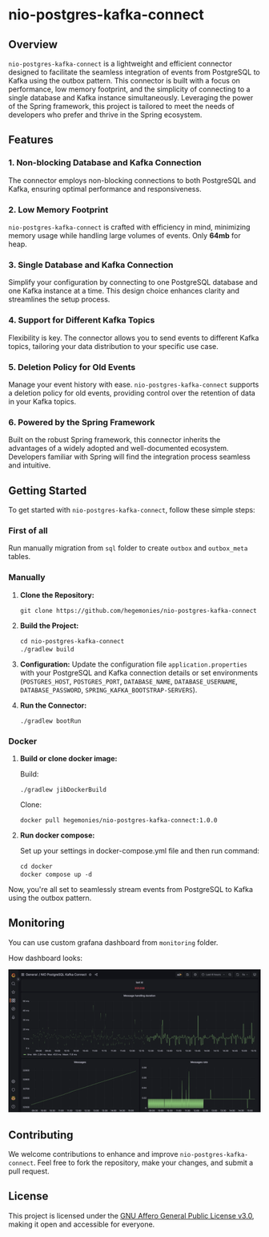 # nio-postgres-kafka-connect

## Overview

`nio-postgres-kafka-connect` is a lightweight and efficient connector designed to facilitate the seamless integration of events from PostgreSQL to Kafka using the outbox pattern. This connector is built with a focus on performance, low memory footprint, and the simplicity of connecting to a single database and Kafka instance simultaneously. Leveraging the power of the Spring framework, this project is tailored to meet the needs of developers who prefer and thrive in the Spring ecosystem.

## Features

### 1. Non-blocking Database and Kafka Connection

The connector employs non-blocking connections to both PostgreSQL and Kafka, ensuring optimal performance and responsiveness.

### 2. Low Memory Footprint

`nio-postgres-kafka-connect` is crafted with efficiency in mind, minimizing memory usage while handling large volumes of events. Only **64mb** for heap.

### 3. Single Database and Kafka Connection

Simplify your configuration by connecting to one PostgreSQL database and one Kafka instance at a time. This design choice enhances clarity and streamlines the setup process.

### 4. Support for Different Kafka Topics

Flexibility is key. The connector allows you to send events to different Kafka topics, tailoring your data distribution to your specific use case.

### 5. Deletion Policy for Old Events

Manage your event history with ease. `nio-postgres-kafka-connect` supports a deletion policy for old events, providing control over the retention of data in your Kafka topics.

### 6. Powered by the Spring Framework

Built on the robust Spring framework, this connector inherits the advantages of a widely adopted and well-documented ecosystem. Developers familiar with Spring will find the integration process seamless and intuitive.

## Getting Started

To get started with `nio-postgres-kafka-connect`, follow these simple steps:

### First of all

Run manually migration from `sql` folder to create `outbox` and `outbox_meta` tables.

### Manually

1. **Clone the Repository:**
   ```shell
   git clone https://github.com/hegemonies/nio-postgres-kafka-connect
   ```

2. **Build the Project:**
   ```shell
   cd nio-postgres-kafka-connect
   ./gradlew build
   ```

3. **Configuration:**
   Update the configuration file `application.properties` with your PostgreSQL and Kafka connection details 
   or set environments (`POSTGRES_HOST`, `POSTGRES_PORT`, `DATABASE_NAME`, `DATABASE_USERNAME`, `DATABASE_PASSWORD`, `SPRING_KAFKA_BOOTSTRAP-SERVERS`).

4. **Run the Connector:**
   ```shell
   ./gradlew bootRun
   ```

### Docker

1. **Build or clone docker image:**
   
   Build:
   ```shell
   ./gradlew jibDockerBuild
   ```
   
   Clone:   
   ```shell
   docker pull hegemonies/nio-postgres-kafka-connect:1.0.0
   ```

2. **Run docker compose:**
   
   Set up your settings in docker-compose.yml file and then run command:
   ```shell
   cd docker
   docker compose up -d
   ```

Now, you're all set to seamlessly stream events from PostgreSQL to Kafka using the outbox pattern.

## Monitoring

You can use custom grafana dashboard from `monitoring` folder. 

How dashboard looks:

![grafana dashboard](images/grafana-dashboard.png)

## Contributing

We welcome contributions to enhance and improve `nio-postgres-kafka-connect`. Feel free to fork the repository, make your changes, and submit a pull request.

## License

This project is licensed under the [GNU Affero General Public License v3.0](LICENSE), making it open and accessible for everyone.
